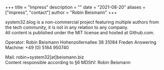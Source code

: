 +++
title = "Impress"
description = ""
date = "2021-08-20"
aliases = ["impress", "contact"]
author = "Robin Beismann"
+++

system32.blog is a non-commercial project featuring multiple authors from the tech community, it is not in any relation to any company.  
All content is published under the MIT license and hosted at Github.com.

Operator:
Robin Beismann
Hohenzollernallee 38
31084 Freden
Answering Machine: +49 (0) 5184 950740  
  
Mail: robin+system32[at]beismann.biz  
Content responsible according to §6 MDStV: Robin Beismann  